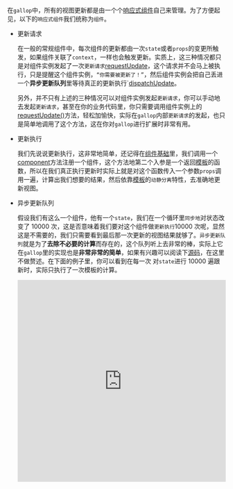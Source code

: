 在`gallop`中，所有的视图更新都是由一个个[响应式组件](/#ReactiveElement)自己来管理。为了方便起见，以下的`响应式组件`我们统称为`组件`。

- 更新请求

  在一般的常规组件中，每次组件的更新都由一次`state`或者`props`的变更所触发，如果组件关联了`context`，一样也会触发更新。实质上，这三种情况都只是对组件实例发起了一次`更新请求`[requestUpdate](/#requestUpdate)，这个请求并不会马上被执行，只是提醒这个组件实例，`“你需要被更新了！”`，然后组件实例会把自己丢进一个**异步更新队列**里等待真正的更新执行`[dispatchUpdate](/#dispatchUpdate)。

  另外，并不只有上述的三种情况可以对组件实例发起`更新请求`，你可以手动地去发起`更新请求`，甚至在你的业务代码里，你只需要调用组件实例上的[requestUpdate()](/#requestUpdate)方法，轻松加愉快，实际在`gallop`内部`更新请求`的发起，也只是简单地调用了这个方法，这在你对`gallop`进行扩展时非常有用。

- 更新执行

  我们先说说更新执行，这非常地简单，还记得在[组件基础](/#Component)里，我们调用一个[component](/#defineComponent)方法注册一个组件，这个方法地第二个入参是一个返回[模板](/#Template)的函数，所以在我们真正执行更新时实际上就是对这个函数传入一个参数`props`调用一遍，计算出我们想要的结果，然后依靠[模板](/#Template)的`动静分离`特性，去准确地更新视图。

- 异步更新队列

  假设我们有这么一个组件，他有一个`state`，我们在一个循环里`同步地`对状态改变了 10000 次，这是否意味着我们要对这个组件做`更新执行`10000 次呢，显然这是不需要的，我们只需要看到最后那一次更新的视图结果就够了。`异步更新队列`就是为了**去除不必要的计算**而存在的，这个队列听上去非常的棒，实际上它在`gallop`里的实现也是**非常非常的简单**，如果有兴趣可以阅读下[源码](https://github.com/tarnishablec/gallop/blob/master/packages/gallop/src/loop.ts)，在这里不做赘述。在下面的例子里，你可以看到在每一次 对`state`进行 10000 遍跟新时，实际只执行了一次模板的计算。

  <iframe height="465" style="width: 100%;" scrolling="no" title="Component-Update" src="https://codepen.io/tarnishablec/embed/preview/qBZVbzz?height=265&theme-id=dark&default-tab=js,result" frameborder="no" loading="lazy" allowtransparency="true" allowfullscreen="true">
    See the Pen <a href='https://codepen.io/tarnishablec/pen/qBZVbzz'>Component-Update</a> by tarnishablec
    (<a href='https://codepen.io/tarnishablec'>@tarnishablec</a>) on <a href='https://codepen.io'>CodePen</a>.
  </iframe>
